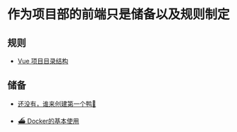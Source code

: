 # 作为项目部的前端只是储备以及规则制定


## 规则
* [Vue 项目目录结构](https://github.com/tingrun919/frontend-specification/issues/1)


## 储备

* [还没有，谁来创建第一个鸭🦆](https://github.com/tingrun919/frontend-specification/issues/1)

* [⛴ Docker的基本使用](https://github.com/tingrun919/frontend-specification/issues/2)